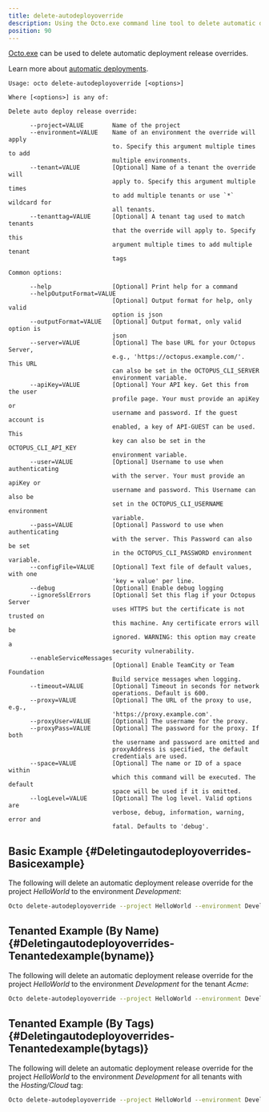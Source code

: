 ```yaml
---
title: delete-autodeployoverride
description: Using the Octo.exe command line tool to delete automatic deployment release overrides.
position: 90
---
```


[Octo.exe](/docs/octopus-rest-api/octo.exe-command-line/index.md) can be used to delete automatic deployment release overrides.

Learn more about [automatic deployments](docs/deployment-process/project-triggers/automatic-deployment-triggers.md).

```text
Usage: octo delete-autodeployoverride [<options>]

Where [<options>] is any of:

Delete auto deploy release override:

      --project=VALUE        Name of the project
      --environment=VALUE    Name of an environment the override will apply
                             to. Specify this argument multiple times to add
                             multiple environments.
      --tenant=VALUE         [Optional] Name of a tenant the override will
                             apply to. Specify this argument multiple times
                             to add multiple tenants or use `*` wildcard for
                             all tenants.
      --tenanttag=VALUE      [Optional] A tenant tag used to match tenants
                             that the override will apply to. Specify this
                             argument multiple times to add multiple tenant
                             tags

Common options:

      --help                 [Optional] Print help for a command
      --helpOutputFormat=VALUE
                             [Optional] Output format for help, only valid
                             option is json
      --outputFormat=VALUE   [Optional] Output format, only valid option is
                             json
      --server=VALUE         [Optional] The base URL for your Octopus Server,
                             e.g., 'https://octopus.example.com/'. This URL
                             can also be set in the OCTOPUS_CLI_SERVER
                             environment variable.
      --apiKey=VALUE         [Optional] Your API key. Get this from the user
                             profile page. Your must provide an apiKey or
                             username and password. If the guest account is
                             enabled, a key of API-GUEST can be used. This
                             key can also be set in the OCTOPUS_CLI_API_KEY
                             environment variable.
      --user=VALUE           [Optional] Username to use when authenticating
                             with the server. Your must provide an apiKey or
                             username and password. This Username can also be
                             set in the OCTOPUS_CLI_USERNAME environment
                             variable.
      --pass=VALUE           [Optional] Password to use when authenticating
                             with the server. This Password can also be set
                             in the OCTOPUS_CLI_PASSWORD environment variable.
      --configFile=VALUE     [Optional] Text file of default values, with one
                             'key = value' per line.
      --debug                [Optional] Enable debug logging
      --ignoreSslErrors      [Optional] Set this flag if your Octopus Server
                             uses HTTPS but the certificate is not trusted on
                             this machine. Any certificate errors will be
                             ignored. WARNING: this option may create a
                             security vulnerability.
      --enableServiceMessages
                             [Optional] Enable TeamCity or Team Foundation
                             Build service messages when logging.
      --timeout=VALUE        [Optional] Timeout in seconds for network
                             operations. Default is 600.
      --proxy=VALUE          [Optional] The URL of the proxy to use, e.g.,
                             'https://proxy.example.com'.
      --proxyUser=VALUE      [Optional] The username for the proxy.
      --proxyPass=VALUE      [Optional] The password for the proxy. If both
                             the username and password are omitted and
                             proxyAddress is specified, the default
                             credentials are used.
      --space=VALUE          [Optional] The name or ID of a space within
                             which this command will be executed. The default
                             space will be used if it is omitted.
      --logLevel=VALUE       [Optional] The log level. Valid options are
                             verbose, debug, information, warning, error and
                             fatal. Defaults to 'debug'.
```

## Basic Example {#Deletingautodeployoverrides-Basicexample}

The following will delete an automatic deployment release override for the project *HelloWorld* to the environment *Development*:

```bash
Octo delete-autodeployoverride --project HelloWorld --environment Development --server http://octopus/ --apikey API-ABCDEF123456
```

## Tenanted Example (By Name) {#Deletingautodeployoverrides-Tenantedexample(byname)}

The following will delete an automatic deployment release override for the project *HelloWorld* to the environment *Development* for the tenant *Acme*:

```bash
Octo delete-autodeployoverride --project HelloWorld --environment Development --tenant Acme --server http://octopus/ --apikey API-ABCDEF123456
```

## Tenanted Example (By Tags) {#Deletingautodeployoverrides-Tenantedexample(bytags)}

The following will delete an automatic deployment release override for the project *HelloWorld* to the environment *Development* for all tenants with the *Hosting/Cloud* tag:

```bash
Octo delete-autodeployoverride --project HelloWorld --environment Development --tenanttag Hosting/Cloud --server http://octopus/ --apikey API-ABCDEF123456
```
